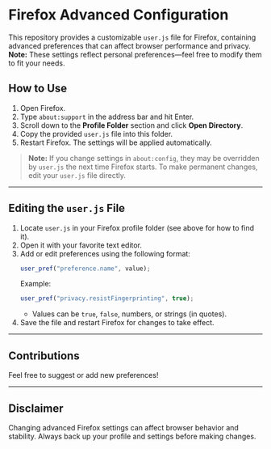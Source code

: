 # Firefox Advanced Configuration

This repository provides a customizable `user.js` file for Firefox, containing advanced preferences that can affect browser performance and privacy.  
**Note:** These settings reflect personal preferences—feel free to modify them to fit your needs.

## How to Use

1. Open Firefox.
2. Type `about:support` in the address bar and hit Enter.
3. Scroll down to the **Profile Folder** section and click **Open Directory**.
4. Copy the provided `user.js` file into this folder.
5. Restart Firefox. The settings will be applied automatically.

> **Note:** If you change settings in `about:config`, they may be overridden by `user.js` the next time Firefox starts. To make permanent changes, edit your `user.js` file directly.

---

## Editing the `user.js` File

1. Locate `user.js` in your Firefox profile folder (see above for how to find it).
2. Open it with your favorite text editor.
3. Add or edit preferences using the following format:
    ```js
    user_pref("preference.name", value);
    ```
    Example:
    ```js
    user_pref("privacy.resistFingerprinting", true);
    ```
    - Values can be `true`, `false`, numbers, or strings (in quotes).
4. Save the file and restart Firefox for changes to take effect.

---

## Contributions

Feel free to suggest or add new preferences!

---

## Disclaimer

Changing advanced Firefox settings can affect browser behavior and stability. Always back up your profile and settings before making changes.
